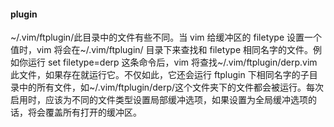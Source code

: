 #### plugin

~/.vim/ftplugin/此目录中的文件有些不同。当 vim 给缓冲区的 filetype 设置一个值时，vim 将会在~/.vim/ftplugin/ 目录下来查找和 filetype 相同名字的文件。例如你运行 set filetype=derp 这条命令后，vim 将查找~/.vim/ftplugin/derp.vim 此文件，如果存在就运行它。不仅如此，它还会运行 ftplugin 下相同名字的子目录中的所有文件，如~/.vim/ftplugin/derp/这个文件夹下的文件都会被运行。每次启用时，应该为不同的文件类型设置局部缓冲选项，如果设置为全局缓冲选项的话，将会覆盖所有打开的缓冲区。
